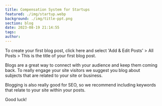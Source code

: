 ```yaml
---
title: Compensation System for Startups
featured: ./img/startup.webp
background: ./img/title-ppt.png
section: blog
date: 2023-08-19 21:14:55
tags:
author:
---
```

To create your first blog post, click here and select 'Add & Edit Posts' > All Posts > This is the title of your first blog post.

Blogs are a great way to connect with your audience and keep them coming back. To really engage your site visitors we suggest you blog about subjects that are related to your site or business.

Blogging is also really good for SEO, so we recommend including keywords that relate to your site within your posts.

Good luck!
